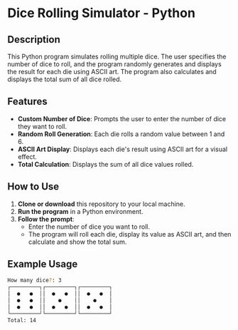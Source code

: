 # Dice Rolling Simulator - Python

## Description
This Python program simulates rolling multiple dice. The user specifies the number of dice to roll, and the program randomly generates and displays the result for each die using ASCII art. The program also calculates and displays the total sum of all dice rolled.

## Features
- **Custom Number of Dice**: Prompts the user to enter the number of dice they want to roll.
- **Random Roll Generation**: Each die rolls a random value between 1 and 6.
- **ASCII Art Display**: Displays each die's result using ASCII art for a visual effect.
- **Total Calculation**: Displays the sum of all dice values rolled.

## How to Use
1. **Clone or download** this repository to your local machine.
2. **Run the program** in a Python environment.
3. **Follow the prompt**:
   - Enter the number of dice you want to roll.
   - The program will roll each die, display its value as ASCII art, and then calculate and show the total sum.

## Example Usage
```bash
How many dice?: 3
┌─────────┐┌─────────┐┌─────────┐
│  ●   ●  ││  ●   ●  ││  ●   ●  │
│  ●   ●  ││    ●    ││    ●    │
│  ●   ●  ││  ●   ●  ││  ●   ●  │
└─────────┘└─────────┘└─────────┘
Total: 14
